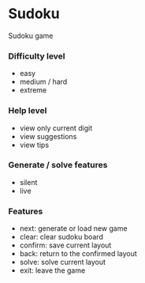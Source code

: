 # Sudoku
Sudoku game


### Difficulty level
- easy
- medium / hard
- extreme
### Help level
- view only current digit
- view suggestions
- view tips
### Generate / solve features
- silent
- live
### Features
- next: generate or load new game
- clear: clear sudoku board
- confirm: save current layout
- back: return to the confirmed layout
- solve: solve current layout
- exit: leave the game
